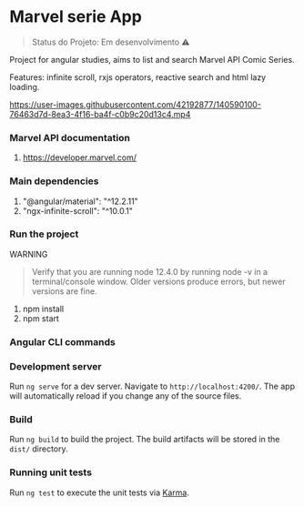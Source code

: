 <h1 align="left">Marvel serie App</h1>

> Status do Projeto: Em desenvolvimento :warning:

<p align="left">Project for angular studies, aims to list and search Marvel API Comic Series.</p>
<p align="left">Features: infinite scroll, rxjs operators, reactive search and html lazy loading.</p>

https://user-images.githubusercontent.com/42192877/140590100-76463d7d-8ea3-4f16-ba4f-c0b9c20d13c4.mp4

### Marvel API documentation
1. https://developer.marvel.com/

### Main dependencies
1. "@angular/material": "^12.2.11"
2. "ngx-infinite-scroll": "^10.0.1"

### Run the project
WARNING

> Verify that you are running node 12.4.0 by running node -v in a terminal/console window. Older versions produce errors, but newer versions are fine.

1. npm install
2. npm start

### Angular CLI commands

### Development server

Run `ng serve` for a dev server. Navigate to `http://localhost:4200/`. The app will automatically reload if you change any of the source files.

### Build

Run `ng build` to build the project. The build artifacts will be stored in the `dist/` directory.

### Running unit tests

Run `ng test` to execute the unit tests via [Karma](https://karma-runner.github.io).
